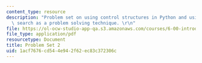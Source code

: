```yaml
---
content_type: resource
description: "Problem set on using control structures in Python and using exhaustive\
  \ search as a problem solving technique. \r\n"
file: https://ol-ocw-studio-app-qa.s3.amazonaws.com/courses/6-00-introduction-to-computer-science-and-programming-fall-2008/1acf7676cd544e942f62ec83c372306c_pset2.pdf
file_type: application/pdf
resourcetype: Document
title: Problem Set 2
uid: 1acf7676-cd54-4e94-2f62-ec83c372306c
---
```

